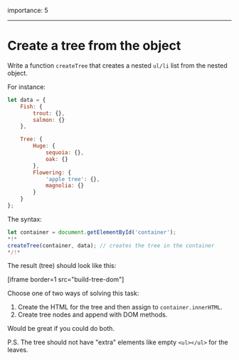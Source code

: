 importance: 5

---

# Create a tree from the object

Write a function `createTree` that creates a nested `ul/li` list from the nested object.

For instance:

```js
let data = {
    Fish: {
        trout: {},
        salmon: {}
    },

    Tree: {
        Huge: {
            sequoia: {},
            oak: {}
        },
        Flowering: {
            'apple tree': {},
            magnolia: {}
        }
    }
};
```

The syntax:

```js
let container = document.getElementById('container');
*!*
createTree(container, data); // creates the tree in the container
*/!*
```

The result (tree) should look like this:

[iframe border=1 src="build-tree-dom"]

Choose one of two ways of solving this task:

1. Create the HTML for the tree and then assign to `container.innerHTML`.
2. Create tree nodes and append with DOM methods.

Would be great if you could do both.

P.S. The tree should not have "extra" elements like empty `<ul></ul>` for the leaves.
